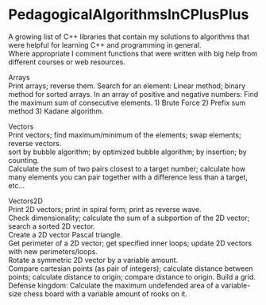 # PedagogicalAlgorithmsInCPlusPlus
A growing list of C++ libraries that contain my solutions to algorithms that were helpful for learning C++ and programming in general.  
Where appropriate I comment functions that were written with big help from different courses or web resources.

Arrays  
Print arrays; reverse them.
Search for an element: Linear method; binary method for sorted arrays.
In an array of positive and negative numbers: Find the maximum sum of consecutive elements. 1) Brute Force 2) Prefix sum method 3) Kadane algorithm.  

Vectors  
Print vectors; find maximum/minimum of the elements; swap elements; reverse vectors.  
sort by bubble algorithm; by optimized bubble algorithm; by insertion; by counting.  
Calculate the sum of two pairs closest to a target number; calculate how many elements you can pair together with a difference less than a target, etc... 

Vectors2D  
Print 2D vectors; print in spiral form; print as reverse wave.  
Check dimensionality; calculate the sum of a subportion of the 2D vector; search a sorted 2D vector.  
Create a 2D vector Pascal triangle.  
Get perimeter of a 2D vector; get specified inner loops; update 2D vectors with new perimeters/loops.  
Rotate a symmetric 2D vector by a variable amount.   
Compare cartesian points (as pair of integers); calculate distance between points; calculate distance to origin; compare distance to origin. Build a grid.  
Defense kingdom: Calculate the maximum undefended area of a variable-size chess board with a variable amount of rooks on it. 

